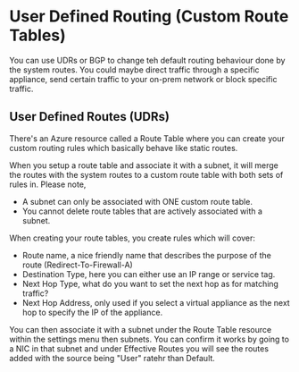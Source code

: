 # User Defined Routing (Custom Route Tables)
You can use UDRs or BGP to change teh default routing behaviour done by the system routes. You could maybe direct traffic through a specific appliance, send certain traffic to your on-prem network or block specific traffic.

## User Defined Routes (UDRs)
There's an Azure resource called a Route Table where you can create your custom routing rules which basically behave like static routes. 

When you setup a route table and associate it with a subnet, it will merge the routes with the system routes to a custom route table with both sets of rules in. Please note,
- A subnet can only be associated with ONE custom route table.
- You cannot delete route tables that are actively associated with a subnet.

When creating your route tables, you create rules which will cover:
- Route name, a nice friendly name that describes the purpose of the route (Redirect-To-Firewall-A)
- Destination Type, here you can either use an IP range or service tag.
- Next Hop Type, what do you want to set the next hop as for matching traffic?
- Next Hop Address, only used if you select a virtual appliance as the next hop to specify the IP of the appliance.

You can then associate it with a subnet under the Route Table resource within the settings menu then subnets. You can confirm it works by going to a NIC in that subnet and under Effective Routes you will see the routes added with the source being "User" ratehr than Default.


